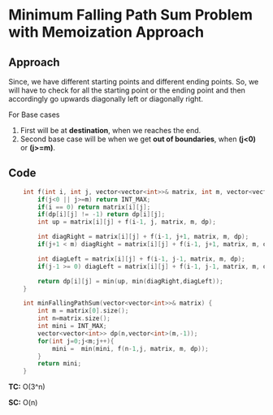 # Minimum Falling Path Sum Problem with Memoization Approach

## Approach

Since, we have different starting points and different ending points. So, we will have to check for all the starting point or the ending point and then accordingly go upwards diagonally left or diagonally right.

For Base cases

1. First will be at **destination**, when we reaches the end.
2. Second base case will be when we get **out of boundaries**, when **(j<0)** or **(j>=m)**.

## Code

```c++
    int f(int i, int j, vector<vector<int>>& matrix, int m, vector<vector<int>>& dp){
        if(j<0 || j>=m) return INT_MAX;
        if(i == 0) return matrix[i][j];
        if(dp[i][j] != -1) return dp[i][j];
        int up = matrix[i][j] + f(i-1, j, matrix, m, dp);

        int diagRight = matrix[i][j] + f(i-1, j+1, matrix, m, dp);
        if(j+1 < m) diagRight = matrix[i][j] + f(i-1, j+1, matrix, m, dp);

        int diagLeft = matrix[i][j] + f(i-1, j-1, matrix, m, dp);
        if(j-1 >= 0) diagLeft = matrix[i][j] + f(i-1, j-1, matrix, m, dp);

        return dp[i][j] = min(up, min(diagRight,diagLeft));
    }

    int minFallingPathSum(vector<vector<int>>& matrix) {
        int m = matrix[0].size();
        int n=matrix.size();
        int mini = INT_MAX;
        vector<vector<int>> dp(n,vector<int>(m,-1));
        for(int j=0;j<m;j++){
            mini =  min(mini, f(n-1,j, matrix, m, dp));
        }
        return mini;
    }
```

**TC:** O(3^n)

**SC:** O(n)
